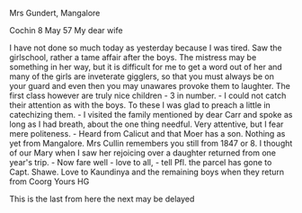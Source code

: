 Mrs Gundert, Mangalore

 Cochin 8 May 57
My dear wife

I have not done so much today as yesterday because I was tired. Saw the girlschool, rather a tame affair after the boys. The mistress may be something in her way, but it is difficult for me to get a word out of her and many of the girls are inveterate gigglers, so that you must always be on your guard and even then you may unawares provoke them to laughter. The first class however are truly nice children - 3 in number. - I could not catch their attention as with the boys. To these I was glad to preach a little in catechizing them. - I visited the family mentioned by dear Carr and spoke as long as I had breath, about the one thing needful. Very attentive, but I fear mere politeness. - Heard from Calicut and that Moer has a son. Nothing as yet from Mangalore. Mrs Cullin remembers you still from 1847 or 8. I thought of our Mary when I saw her rejoicing over a daughter returned from one year's trip. - Now fare well - love to all, - tell Pfl. the parcel has gone to Capt. Shawe. Love to Kaundinya and the remaining boys when they return from Coorg
 Yours HG

This is the last from here the next may be delayed

